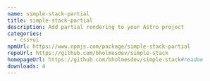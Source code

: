 ```yaml
---
name: simple-stack-partial
title: simple-stack-partial
description: Add partial rendering to your Astro project
categories:
  - css+ui
npmUrl: https://www.npmjs.com/package/simple-stack-partial
repoUrl: https://github.com/bholmesdev/simple-stack
homepageUrl: https://github.com/bholmesdev/simple-stack#readme
downloads: 4
---
```

